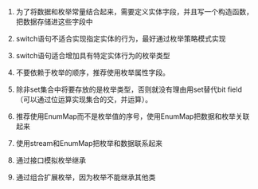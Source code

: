 1. 为了将数据和枚举常量结合起来，需要定义实体字段，并且写一个构造函数，把数据存储进这些字段中
2. switch语句不适合实现指定实体的行为，最好通过枚举策略模式实现
3. switch语句适合增加具有特定实体行为的枚举类型
4. 不要依赖于枚举的顺序，推荐使用枚举属性字段。
5. 除非set集合中将要存放的是枚举类型，否则就没有理由用set替代bit field（可以通过位运算实现集合的交，并运算）。
6. 推荐使用EnumMap而不是枚举值的序号，使用EnumMap把数据和枚举关联起来

7. 使用stream和EnumMap把枚举和数据联系起来
8. 通过接口模拟枚举继承
9. 通过组合扩展枚举，因为枚举不能继承其他类
